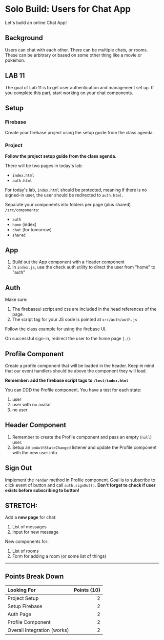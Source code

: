 # Solo Build: Users for Chat App

Let's build an online Chat App!

## Background

Users can chat with each other. There can be multiple chats,
or rooms. These can be arbitrary or based on some other thing like 
a movie or pokemon.

## LAB 11

The goal of Lab 11 is to get user authentication and management set up. If you
complete this part, start working on your chat components.

## Setup

### Firebase

Create your firebase project using the setup guide from the class agenda.

### Project

**Follow the project setup guide from the class agenda.**

There will be two pages
in today's lab:

- `index.html`
- `auth.html`

For today's lab, `index.html` should be protected, meaning if there is no signed-in user, the user should be redirected to `auth.html`.

Separate your components into folders per page (plus shared) `/src/components`:

- `auth`
- `home` (index)
- `chat` (for tomorrow)
- `shared`

## App

1. Build out the App component with a Header component
1. In `index.js`, use the check auth utility to direct the user 
from "home" to "auth"

## Auth

Make sure:
1. The firebaseui script and css are included in the head 
references of the page.
1. The script tag for your JS code is pointed at `src/auth/auth.js`

Follow the class example for using the firebase UI.

On successful sign-in, redirect the user to the home page (`./`).

## Profile Component

Create a profile component that will be loaded in the header. Keep
in mind that our event handlers should be above the component they
will load.

**Remember: add the firebase script tags to `/test/index.html`**

You can DDD the Profile component. You have a test for each state:
1. user
1. user with no avatar
1. no user

## Header Component

1. Remember to create the Profile component and pass an empty (`null`)
user.
1. Setup an `onAuthStateChanged` listener and update the Profile
component with the new user info.

## Sign Out

Implement the `render` method in Profile component. Goal is to
subscribe to click event of button and call `auth.signOut()`. **Don't forget
to check if user exists before subscribing to button!**

## STRETCH:

Add a **new page** for chat:
1. List of messages
1. Input for new message

New components for:
1. List of rooms
1. Form for adding a room (or some list of things)

---


## Points Break Down

Looking For | Points (10)
:--|--:
Project Setup  | 2
Setup Firebase | 2
Auth Page | 2
Profile Component | 2
Overall Integration (works) | 2
